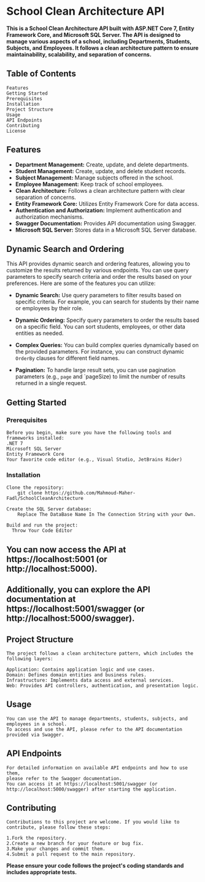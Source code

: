 # School Clean Architecture API
  **This is a School Clean Architecture API built with ASP.NET Core 7, Entity Framework Core, and Microsoft SQL Server.
    The API is designed to manage various aspects of a school, including Departments, Students, Subjects, and Employees.
    It follows a clean architecture pattern to ensure maintainability, scalability, and separation of concerns.**

  ## Table of Contents
    Features
    Getting Started
    Prerequisites
    Installation
    Project Structure
    Usage
    API Endpoints
    Contributing
    License
  
  ## Features
  - **Department Management:** Create, update, and delete departments.
  - **Student Management:** Create, update, and delete student records.
  - **Subject Management:** Manage subjects offered in the school.
  - **Employee Management:** Keep track of school employees.
  - **Clean Architecture:** Follows a clean architecture pattern with clear separation of concerns.
  - **Entity Framework Core:** Utilizes Entity Framework Core for data access.
  - **Authentication and Authorization:** Implement authentication and authorization mechanisms.
  - **Swagger Documentation:** Provides API documentation using Swagger.
  - **Microsoft SQL Server:** Stores data in a Microsoft SQL Server database.

  ## Dynamic Search and Ordering

  This API provides dynamic search and ordering features, allowing you to customize the results returned by various endpoints.
  You can use query parameters to specify search criteria and order the results based on your preferences.
  Here are some of the features you can utilize:
  
  - **Dynamic Search:** Use query parameters to filter results based on specific criteria.
                        For example, you can search for students by their name or employees by their role.
  
  - **Dynamic Ordering:** Specify query parameters to order the results based on a specific field.
                          You can sort students, employees, or other data entities as needed.
      
  - **Complex Queries:** You can build complex queries dynamically based on the provided parameters.
                         For instance, you can construct dynamic `OrderBy` clauses for different field names.
  
  - **Pagination:** To handle large result sets, you can use pagination parameters (e.g., `page` and `pageSize)
                        to limit the number of results returned in a single request.

  ## Getting Started
  ### Prerequisites
    Before you begin, make sure you have the following tools and frameworks installed:
    .NET 7
    Microsoft SQL Server
    Entity Framework Core
    Your favorite code editor (e.g., Visual Studio, JetBrains Rider)
    
  ### Installation
    Clone the repository:
        git clone https://github.com/Mahmoud-Maher-Fadl/SchoolCleanArchitecture
        
    Create the SQL Server database:
        Replace The DataBase Name In The Connection String with your Own.
    
    Build and run the project:
      Throw Your Code Editor


  ## You can now access the API at https://localhost:5001 (or http://localhost:5000).
  ## Additionally, you can explore the API documentation at https://localhost:5001/swagger (or http://localhost:5000/swagger).

  ## Project Structure
    The project follows a clean architecture pattern, which includes the following layers:
    
    Application: Contains application logic and use cases.
    Domain: Defines domain entities and business rules.
    Infrastructure: Implements data access and external services.
    Web: Provides API controllers, authentication, and presentation logic.
      
  ## Usage
    You can use the API to manage departments, students, subjects, and employees in a school.
    To access and use the API, please refer to the API documentation provided via Swagger.

  ## API Endpoints
    For detailed information on available API endpoints and how to use them,
    please refer to the Swagger documentation.
    You can access it at https://localhost:5001/swagger (or http://localhost:5000/swagger) after starting the application.

  ## Contributing
    Contributions to this project are welcome. If you would like to contribute, please follow these steps:

    1.Fork the repository.
    2.Create a new branch for your feature or bug fix.
    3.Make your changes and commit them.
    4.Submit a pull request to the main repository.
  **Please ensure your code follows the project's coding standards and includes appropriate tests.**





